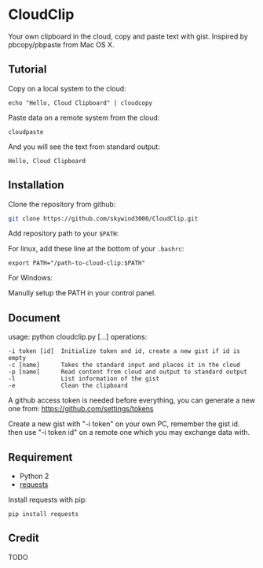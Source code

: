 # CloudClip

Your own clipboard in the cloud, copy and paste text with gist. Inspired by pbcopy/pbpaste from Mac OS X.

## Tutorial

Copy on a local system to the cloud:

    echo "Hello, Cloud Clipboard" | cloudcopy

Paste data on a remote system from the cloud:

    cloudpaste

And you will see the text from standard output:

    Hello, Cloud Clipboard


## Installation

Clone the repository from github:

```bash
git clone https://github.com/skywind3000/CloudClip.git
```

Add repository path to your `$PATH`:

For linux, add these line at the bottom of your `.bashrc`:

    export PATH="/path-to-cloud-clip:$PATH"

For Windows:

Manully setup the PATH in your control panel. 

## Document

usage: python cloudclip.py <operation> [...]
operations:

```
-i token [id]  Initialize token and id, create a new gist if id is empty
-c [name]      Takes the standard input and places it in the cloud
-p [name]      Read content from cloud and output to standard output
-l             List information of the gist
-e             Clean the clipboard
```

A github access token is needed before everything, you can generate a new one from: https://github.com/settings/tokens

Create a new gist with "-i token" on your own PC, remember the gist id. then use "-i token id" on a remote one which you may exchange data with.

## Requirement

* Python 2
* [requests](http://www.python-requests.org/en/master/)

Install requests with pip:

    pip install requests

## Credit

TODO
